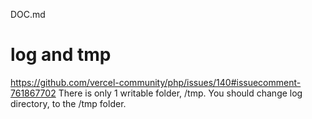 DOC.md
# log and tmp
https://github.com/vercel-community/php/issues/140#issuecomment-761867702
	There is only 1 writable folder, /tmp. You should change log directory, to the /tmp folder.
